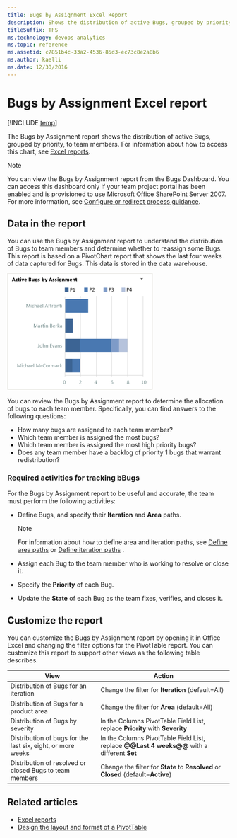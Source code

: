 ```yaml
---
title: Bugs by Assignment Excel Report  
description: Shows the distribution of active Bugs, grouped by priority, to team members - Team Foundation Server  
titleSuffix: TFS
ms.technology: devops-analytics
ms.topic: reference
ms.assetid: c7851b4c-33a2-4536-85d3-ec73c8e2a8b6
ms.author: kaelli
ms.date: 12/30/2016
---
```


# Bugs by Assignment Excel report

[!INCLUDE [temp](../includes/tfs-sharepoint-version.md)]

The Bugs by Assignment report shows the distribution of active Bugs, grouped by priority, to team members. For information about how to access this chart, see [Excel reports](excel-reports.md).  
  
> [!NOTE]
>  You can view the Bugs by Assignment report from the Bugs Dashboard. You can access this dashboard only if your team project portal has been enabled and is provisioned to use Microsoft Office SharePoint Server 2007. For more information, see [Configure or redirect process guidance](../../project/configure-or-redirect-process-guidance.md).  
  
<a name="Data"></a> 

## Data in the report  

You can use the Bugs by Assignment report to understand the distribution of Bugs to team members and determine whether to reassign some Bugs. This report is based on a PivotChart report that shows the last four weeks of data captured for Bugs. This data is stored in the data warehouse.  
  
![Bugs by Assignment chart](media/procguid_byassignment.png "ProcGuid_ByAssignment")  
  
You can review the Bugs by Assignment report to determine the allocation of bugs to each team member. Specifically, you can find answers to the following questions:  
  
- How many bugs are assigned to each team member?  
- Which team member is assigned the most bugs?  
- Which team member is assigned the most high priority bugs?  
- Does any team member have a backlog of priority 1 bugs that warrant redistribution?  
  
### Required activities for tracking bBugs  

For the Bugs by Assignment report to be useful and accurate, the team must perform the following activities:  
  
-   Define Bugs, and specify their **Iteration** and **Area** paths.  
  
    > [!NOTE]
    >  For information about how to define area and iteration paths, see [Define area paths](../../organizations/settings/set-area-paths.md) or [Define iteration paths](../../organizations/settings/set-iteration-paths-sprints.md) .  
  
-   Assign each Bug to the team member who is working to resolve or close it.  
-   Specify the **Priority** of each Bug.  
-   Update the **State** of each Bug as the team fixes, verifies, and closes it.  
  
<a name="Updating"></a> 

## Customize the report  

You can customize the Bugs by Assignment report by opening it in Office Excel and changing the filter options for the PivotTable report. You can customize this report to support other views as the following table describes.  
  
|View|Action|  
|----------|------------|  
|Distribution of Bugs for an iteration|Change the filter for **Iteration** (default=All)|  
|Distribution of Bugs for a product area|Change the filter for **Area** (default=All)|  
|Distribution of Bugs by severity|In the Columns PivotTable Field List, replace **Priority** with **Severity**|  
|Distribution of bugs for the last six, eight, or more weeks|In the Columns PivotTable Field List, replace **@@Last 4 weeks@@** with a different **Set**|  
|Distribution of resolved or closed Bugs to team members|Change the filter for **State** to **Resolved** or **Closed** (default=**Active**)|  
  
## Related articles

- [Excel reports](excel-reports.md)
- [Design the layout and format of a PivotTable](https://support.office.com/article/design-the-layout-and-format-of-a-pivottable-a9600265-95bf-4900-868e-641133c05a80) 